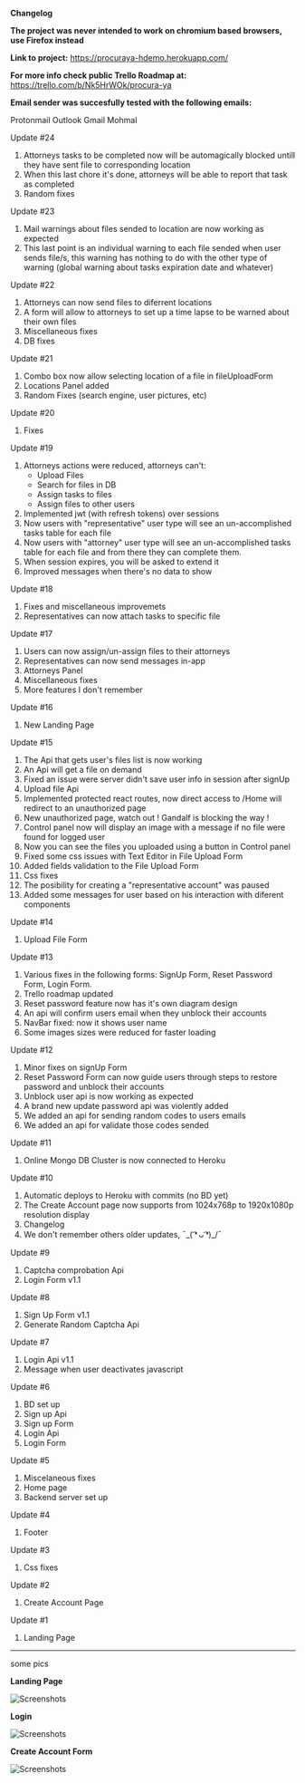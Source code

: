 **Changelog**

**The project was never intended to work on chromium based browsers, use Firefox instead**

**Link to project:** https://procuraya-hdemo.herokuapp.com/

**For more info check public Trello Roadmap at:** https://trello.com/b/Nk5HrWOk/procura-ya

**Email sender was succesfully tested with the following emails:**

 Protonmail
 Outlook
 Gmail
 Mohmal

Update #24

1. Attorneys tasks to be completed now will be automagically blocked untill they have sent file to corresponding location
2. When this last chore it's done, attorneys will be able to report that task as completed
3. Random fixes

Update #23

1. Mail warnings about files sended to location are now working as expected
2. This last point is an individual warning to each file sended when user sends file/s, this warning has nothing to do with the other type of warning (global warning about tasks expiration date and whatever)

Update #22

1. Attorneys can now send files to diferrent locations
2. A form will allow to attorneys to set up a time lapse to be warned about their own files
3. Miscellaneous fixes
4. DB fixes

Update #21

1. Combo box now allow selecting location of a file in fileUploadForm
2. Locations Panel added
3. Random Fixes (search engine, user pictures, etc)

Update #20

1. Fixes

Update #19

1. Attorneys actions were reduced, attorneys can't:
    * Upload Files
    * Search for files in DB
    * Assign tasks to files
    * Assign files to other users
2. Implemented jwt (with refresh tokens) over sessions
3. Now users with "representative" user type will see an un-accomplished tasks table for each file
4. Now users with "attorney" user type will see an un-accomplished tasks table for each file and from there they can complete them.
5. When session expires, you will be asked to extend it
6. Improved messages when there's no data to show


Update #18

1. Fixes and miscellaneous improvemets
2. Representatives can now attach tasks to specific file

Update #17

1. Users can now assign/un-assign files to their attorneys
2. Representatives can now send messages in-app
3. Attorneys Panel
4. Miscellaneous fixes
5. More features I don't remember

Update #16

1. New Landing Page

Update #15

1. The Api that gets user's files list is now working
2. An Api will get a file on demand
3. Fixed an issue were server didn't save user info in session after signUp
4. Upload file Api
5. Implemented protected react routes, now direct access to /Home will redirect to an unauthorized page
6. New unauthorized page, watch out ! Gandalf is blocking the way !
7. Control panel now will display an image with a message if no file were found for logged user
8. Now you can see the files you uploaded using a button in Control panel
9. Fixed some css issues with Text Editor in File Upload Form
10. Added fields validation to the File Upload Form
11. Css fixes
12. The posibility for creating a "representative account" was paused
13. Added some messages for user based on his interaction with diferent components

Update #14

1. Upload File Form

Update #13

1. Various fixes in the following forms: SignUp Form, Reset Password Form, Login Form.
2. Trello roadmap updated
3. Reset password feature now has it's own diagram design
4. An api will confirm users email when they unblock their accounts
5. NavBar fixed: now it shows user name
6. Some images sizes were reduced for faster loading
 

Update #12

1. Minor fixes on signUp Form
2. Reset Password Form can now guide users through steps to restore password and unblock their accounts
3. Unblock user api is now working as expected
4. A brand new update password api was violently added
5. We added an api for sending random codes to users emails
6. We added an api for validate those codes sended

Update #11

1. Online Mongo DB Cluster is now connected to Heroku

Update #10

1. Automatic deploys to Heroku with commits (no BD yet)
2. The Create Account page now supports from 1024x768p to 1920x1080p resolution display
3. Changelog
4. We don't remember others older updates,  ¯\_( ͡❛ ᴗ ͡❛)_/¯

Update #9

1. Captcha comprobation Api
2. Login Form v1.1

Update #8

1. Sign Up Form v1.1
2. Generate Random Captcha Api

Update #7

1. Login Api v1.1
2. Message when user deactivates javascript

Update #6

1. BD set up
2. Sign up Api
3. Sign up Form
4. Login Api
5. Login Form

Update #5

1. Miscelaneous fixes
2. Home page
3. Backend server set up

Update #4

1. Footer

Update #3

1. Css fixes

Update #2

1. Create Account Page

Update #1

1. Landing Page


**********************************************************************************************
some pics

**Landing Page**

![Screenshots](/LandingPage.bmp)

**Login**

![Screenshots](/Login.bmp)

**Create Account Form**

![Screenshots](/CreateAccountForm.png)


